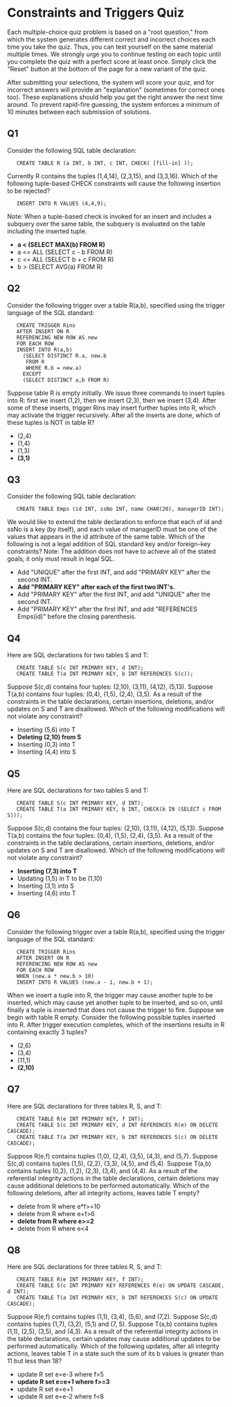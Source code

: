 # Constraints and Triggers Quiz

Each multiple-choice quiz problem is based on a "root question," from which the system generates different correct and incorrect choices each time you take the quiz. Thus, you can test yourself on the same material multiple times. We strongly urge you to continue testing on each topic until you complete the quiz with a perfect score at least once. Simply click the "Reset" button at the bottom of the page for a new variant of the quiz.

After submitting your selections, the system will score your quiz, and for incorrect answers will provide an "explanation" (sometimes for correct ones too). These explanations should help you get the right answer the next time around. To prevent rapid-fire guessing, the system enforces a minimum of 10 minutes between each submission of solutions.

## Q1

Consider the following SQL table declaration:

```
   CREATE TABLE R (a INT, b INT, c INT, CHECK( [fill-in] ));
```

Currently R contains the tuples (1,4,14), (2,3,15), and (3,3,16). Which of the following tuple-based CHECK constraints will cause the following insertion to be rejected?

```
   INSERT INTO R VALUES (4,4,9);
```

Note: When a tuple-based check is invoked for an insert and includes a subquery over the same table, the subquery is evaluated on the table including the inserted tuple.

- **a < (SELECT MAX(b) FROM R)**
- a <= ALL (SELECT c - b FROM R)
- c <= ALL (SELECT b + c FROM R)
- b > (SELECT AVG(a) FROM R)

## Q2 

Consider the following trigger over a table R(a,b), specified using the trigger language of the SQL standard:

```
   CREATE TRIGGER Rins
   AFTER INSERT ON R
   REFERENCING NEW ROW AS new
   FOR EACH ROW
   INSERT INTO R(a,b)
     (SELECT DISTINCT R.a, new.b
      FROM R
      WHERE R.b = new.a)
     EXCEPT
     (SELECT DISTINCT a,b FROM R)
```

Suppose table R is empty initially. We issue three commands to insert tuples into R: first we insert (1,2), then we insert (2,3), then we insert (3,4). After some of these inserts, trigger Rins may insert further tuples into R, which may activate the trigger recursively. After all the inserts are done, which of these tuples is NOT in table R?

- (2,4)
- (1,4)
- (1,3)
- **(3,1)**

## Q3

 Consider the following SQL table declaration:

```
   CREATE TABLE Emps (id INT, ssNo INT, name CHAR(20), managerID INT);
```

We would like to extend the table declaration to enforce that each of id and ssNo is a key (by itself), and each value of managerID must be one of the values that appears in the id attribute of the same table. Which of the following is not a legal addition of SQL standard key and/or foreign-key constraints? Note: The addition does not have to achieve all of the stated goals; it only must result in legal SQL.

- Add "UNIQUE" after the first INT, and add "PRIMARY KEY" after the second INT.
- **Add "PRIMARY KEY" after each of the first two INT's.**
- Add "PRIMARY KEY" after the first INT, and add "UNIQUE" after the second INT.
- Add "PRIMARY KEY" after the first INT, and add "REFERENCES Emps(id)" before the closing parenthesis.

## Q4
 
Here are SQL declarations for two tables S and T:

```
   CREATE TABLE S(c INT PRIMARY KEY, d INT);
   CREATE TABLE T(a INT PRIMARY KEY, b INT REFERENCES S(c));
```

Suppose S(c,d) contains four tuples: (2,10), (3,11), (4,12), (5,13). Suppose T(a,b) contains four tuples: (0,4), (1,5), (2,4), (3,5). As a result of the constraints in the table declarations, certain insertions, deletions, and/or updates on S and T are disallowed. Which of the following modifications will not violate any constraint?

- Inserting (5,6) into T
- **Deleting (2,10) from S**
- Inserting (0,3) into T
- Inserting (4,4) into S

## Q5

Here are SQL declarations for two tables S and T:

```
   CREATE TABLE S(c INT PRIMARY KEY, d INT);
   CREATE TABLE T(a INT PRIMARY KEY, b INT, CHECK(b IN (SELECT c FROM S)));
```

Suppose S(c,d) contains the four tuples: (2,10), (3,11), (4,12), (5,13). Suppose T(a,b) contains the four tuples: (0,4), (1,5), (2,4), (3,5). As a result of the constraints in the table declarations, certain insertions, deletions, and/or updates on S and T are disallowed. Which of the following modifications will not violate any constraint?

- **Inserting (7,3) into T**
- Updating (1,5) in T to be (1,10)
- Inserting (3,1) into S
- Inserting (4,6) into T

## Q6 

Consider the following trigger over a table R(a,b), specified using the trigger language of the SQL standard:

```
   CREATE TRIGGER Rins
   AFTER INSERT ON R
   REFERENCING NEW ROW AS new
   FOR EACH ROW
   WHEN (new.a * new.b > 10)
   INSERT INTO R VALUES (new.a - 1, new.b + 1);
```

When we insert a tuple into R, the trigger may cause another tuple to be inserted, which may cause yet another tuple to be inserted, and so on, until finally a tuple is inserted that does not cause the trigger to fire. Suppose we begin with table R empty. Consider the following possible tuples inserted into R. After trigger execution completes, which of the insertions results in R containing exactly 3 tuples?

- (2,6)
- (3,4)
- (11,1)
- **(2,10)**

## Q7

Here are SQL declarations for three tables R, S, and T:

```
   CREATE TABLE R(e INT PRIMARY KEY, f INT);
   CREATE TABLE S(c INT PRIMARY KEY, d INT REFERENCES R(e) ON DELETE CASCADE);
   CREATE TABLE T(a INT PRIMARY KEY, b INT REFERENCES S(c) ON DELETE CASCADE);
```

Suppose R(e,f) contains tuples (1,0), (2,4), (3,5), (4,3), and (5,7). Suppose S(c,d) contains tuples (1,5), (2,2), (3,3), (4,5), and (5,4). Suppose T(a,b) contains tuples (0,2), (1,2), (2,3), (3,4), and (4,4). As a result of the referential integrity actions in the table declarations, certain deletions may cause additional deletions to be performed automatically. Which of the following deletions, after all integrity actions, leaves table T empty?

- delete from R where e*f>=10
- delete from R where e+f>6
- **delete from R where e>=2**
- delete from R where e<4

## Q8

Here are SQL declarations for three tables R, S, and T:

```
   CREATE TABLE R(e INT PRIMARY KEY, f INT);
   CREATE TABLE S(c INT PRIMARY KEY REFERENCES R(e) ON UPDATE CASCADE, d INT);
   CREATE TABLE T(a INT PRIMARY KEY, b INT REFERENCES S(c) ON UPDATE CASCADE);
```

Suppose R(e,f) contains tuples (1,1), (3,4), (5,6), and (7,2). Suppose S(c,d) contains tuples (1,7), (3,2), (5,1) and (7, 5). Suppose T(a,b) contains tuples (1,1), (2,5), (3,5), and (4,3). As a result of the referential integrity actions in the table declarations, certain updates may cause additional updates to be performed automatically. Which of the following updates, after all integrity actions, leaves table T in a state such the sum of its b values is greater than 11 but less than 18?

- update R set e=e-3 where f>5
- **update R set e=e+1 where f>=3**
- update R set e=e+1
- update R set e=e-2 where f<8